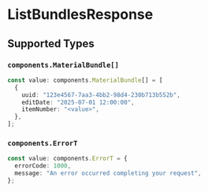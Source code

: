 # ListBundlesResponse


## Supported Types

### `components.MaterialBundle[]`

```typescript
const value: components.MaterialBundle[] = [
  {
    uuid: "123e4567-7aa3-4bb2-98d4-230b713b552b",
    editDate: "2025-07-01 12:00:00",
    itemNumber: "<value>",
  },
];
```

### `components.ErrorT`

```typescript
const value: components.ErrorT = {
  errorCode: 1000,
  message: "An error occurred completing your request",
};
```

